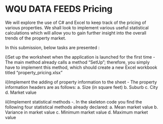 # WQU DATA FEEDS Pricing
We will explore the use of C# and Excel to keep track of the pricing of various properties. We shall look to implement various useful statistical calculations which will allow you to gain further insight into the overall trends of the property market.

In this submission, below tasks are presented :

i)Set up the worksheet when the application is launched for the first time - The main method already calls a method “SetUp”; therefore, you simply have to implement this method, which should create a new Excel workbook titled “property_pricing.xlsx”

ii)Implement the adding of property information to the sheet - The property information headers are as follows:
a. Size (in square feet)
b. Suburb
c. City
d. Market value

iii)Implement statistical methods -. In the skeleton code you find the following four statistical methods already declared:
a. Mean market value
b. Variance in market value
c. Minimum market value
d. Maximum market value


